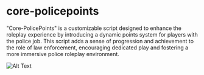 # core-policepoints
"Core-PolicePoints" is a customizable script designed to enhance the roleplay experience by introducing a dynamic points system for players with the police job. This script adds a sense of progression and achievement to the role of law enforcement, encouraging dedicated play and fostering a more immersive police roleplay environment.

![Alt Text](https://cdn.discordapp.com/attachments/1010235832545849464/1127565764799508573/Screenshot_2.png)
